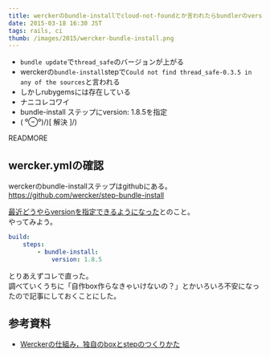 ```yaml
---
title: werckerのbundle-installでcloud-not-foundとか言われたらbundlerのversionを上げてみよう
date: 2015-03-18 16:30 JST
tags: rails, ci
thumb: /images/2015/wercker-bundle-install.png
---
```


- `bundle update`で`thread_safe`のバージョンが上がる
- werckerの`bundle-install`stepで`Could not find thread_safe-0.3.5 in any of the sources`と言われる
- しかしrubygemsには存在している
- ナニコレコワイ
- bundle-install ステップにversion: 1.8.5を指定
- ( ⁰⊖⁰)/)[ 解決 ]/)

READMORE

## wercker.ymlの確認

werckerのbundle-installステップはgithubにある。  
https://github.com/wercker/step-bundle-install

[最近どうやらversionを指定できるようになった](https://github.com/wercker/step-bundle-install#112)とのこと。  
やってみよう。

```yml
build:
    steps:
        - bundle-install:
            version: 1.8.5
```

とりあえずコレで直った。  
調べていくうちに「自作box作らなきゃいけないの？」とかいろいろ不安になったので記事にしておくことにした。

## 参考資料

- [Werckerの仕組み，独自のboxとstepのつくりかた](http://deeeet.com/writing/2014/10/16/wercker/)
